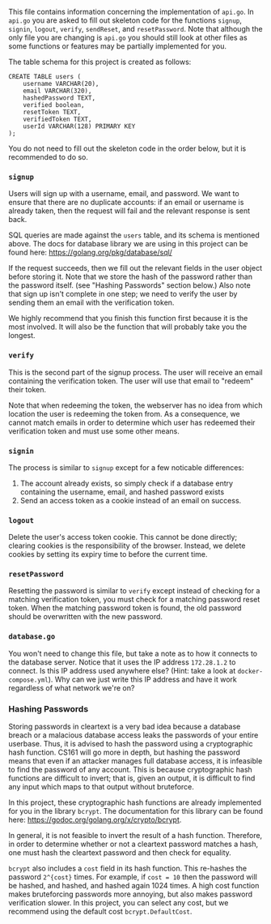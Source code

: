 This file contains information concerning the implementation of `api.go`. In `api.go` you are asked to fill out skeleton code for the functions `signup`, `signin`, `logout`, `verify`, `sendReset`, and `resetPassword`. Note that although the only file you are changing is `api.go` you should still look at other files as some functions or features may be partially implemented for you.

The table schema for this project is created as follows:

```
CREATE TABLE users (
    username VARCHAR(20),
    email VARCHAR(320),
    hashedPassword TEXT,
    verified boolean,
    resetToken TEXT,
    verifiedToken TEXT,
    userId VARCHAR(128) PRIMARY KEY
);
```

You do not need to fill out the skeleton code in the order below, but it is recommended to do so.

### `signup`

Users will sign up with a username, email, and password. We want to ensure that there are no duplicate accounts: if an email or username is already taken, then the request will fail and the relevant response is sent back.

SQL queries are made against the `users` table, and its schema is mentioned above. The docs for database library we are using in this project can be found here: https://golang.org/pkg/database/sql/

If the request succeeds, then we fill out the relevant fields in the user object before storing it. Note that we store the hash of the password rather than the password itself. (see "Hashing Passwords" section below.) Also note that sign up isn't complete in one step; we need to verify the user by sending them an email with the verification token.

We highly recommend that you finish this function first because it is the most involved. It will also be the function that will probably take you the longest.

### `verify`

This is the second part of the signup process. The user will receive an email containing the verification token. The user will use that email to "redeem" their token.

Note that when redeeming the token, the webserver has no idea from which location the user is redeeming the token from. As a consequence, we cannot match emails in order to determine which user has redeemed their verification token and must use some other means.

### `signin`

The process is similar to `signup` except for a few noticable differences:

1. The account already exists, so simply check if a database entry containing the username, email, and hashed password exists
2. Send an access token as a cookie instead of an email on success.

### `logout`

Delete the user's access token cookie. This cannot be done directly; clearing cookies is the responsibility of the browser. Instead, we delete cookies by setting its expiry time to before the current time.

### `resetPassword`

Resetting the password is similar to `verify` except instead of checking for a matching verification token, you must check for a matching password reset token. When the matching password token is found, the old password should be overwritten with the new password.

### `database.go`

You won't need to change this file, but take a note as to how it connects to the database server. Notice that it uses the IP address `172.28.1.2` to connect. Is this IP address used anywhere else? (Hint: take a look at `docker-compose.yml`). Why can we just write this IP address and have it work regardless of what network we're on?

### Hashing Passwords

Storing passwords in cleartext is a very bad idea because a database breach or a malacious database access leaks the passwords of your entire userbase. Thus, it is advised to hash the password using a cryptographic hash function. CS161 will go more in depth, but hashing the password means that even if an attacker manages full database access, it is infeasible to find the password of any account. This is because cryptographic hash functions are difficult to invert; that is, given an output, it is difficult to find any input which maps to that output without bruteforce.

In this project, these cryptographic hash functions are already implemented for you in the library `bcrypt`. The documentation for this library can be found here: https://godoc.org/golang.org/x/crypto/bcrypt.

In general, it is not feasible to invert the result of a hash function. Therefore, in order to determine whether or not a cleartext password matches a hash, one must hash the cleartext password and then check for equality.

`bcrypt` also includes a `cost` field in its hash function. This re-hashes the password `2^{cost}` times. For example, if `cost = 10` then the password will be hashed, and hashed, and hashed again 1024 times. A high cost function makes bruteforcing passwords more annoying, but also makes password verification slower. In this project, you can select any cost, but we recommend using the default cost `bcrypt.DefaultCost`.
